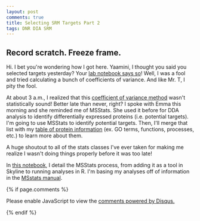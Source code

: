 ```yaml
---
layout: post
comments: true
title: Selecting SRM Targets Part 2
tags: DNR DIA SRM
---
```


## Record scratch. Freeze frame.

Hi. I bet you're wondering how I got here. Yaamini, I thought you said you selected targets yesterday? Your [lab notebook says so](https://yaaminiv.github.io/Selecting-SRM-Targets/)! Well, I was a fool and tried calculating a bunch of coefficients of variance. And like Mr. T, I pity the fool.

At about 3 a.m., I realized that this [coefficient of variance method](https://github.com/RobertsLab/project-oyster-oa/blob/master/notebooks/DNR/2017-05-11-Selecting-SRM-Targets.ipynb) wasn't statistically sound! Better late than never, right? I spoke with Emma this morning and she reminded me of MSStats. She used it before for DDA analysis to identify differentially expressed proteins (i.e. potential targets). I'm going to use MSStats to identify potential targets. Then, I'll merge that list with my [table of protein information](https://raw.githubusercontent.com/RobertsLab/project-oyster-oa/master/analyses/DNR_Preliminary_Analyses_20170321/all-proteins-go-terms/Proteins-GO-terms.tabular) (ex. GO terms, functions, processes, etc.) to learn more about them.

A huge shoutout to all of the stats classes I've ever taken for making me realize I wasn't doing things properly before it was too late!

In [this notebook](https://github.com/RobertsLab/project-oyster-oa/blob/master/notebooks/DNR/2017-05-12-Selecting-SRM-Targets-with-MSstats.ipynb), I detail the MSStats process, from adding it as a tool in Skyline to running analyses in R. I'm basing my analyses off of information in the [MSstats manual](https://bioconductor.org/packages/release/bioc/vignettes/MSstats/inst/doc/MSstats-manual.pdf).

{% if page.comments %}

<div id="disqus_thread"></div>
<script>

/**
*  RECOMMENDED CONFIGURATION VARIABLES: EDIT AND UNCOMMENT THE SECTION BELOW TO INSERT DYNAMIC VALUES FROM YOUR PLATFORM OR CMS.
*  LEARN WHY DEFINING THESE VARIABLES IS IMPORTANT: https://disqus.com/admin/universalcode/#configuration-variables*/
/*
var disqus_config = function () {
this.page.url = PAGE_URL;  // Replace PAGE_URL with your page's canonical URL variable
this.page.identifier = PAGE_IDENTIFIER; // Replace PAGE_IDENTIFIER with your page's unique identifier variable
};
*/
(function() { // DON'T EDIT BELOW THIS LINE
var d = document, s = d.createElement('script');
s.src = 'https://the-responsible-grad-student.disqus.com/embed.js';
s.setAttribute('data-timestamp', +new Date());
(d.head || d.body).appendChild(s);
})();
</script>
<noscript>Please enable JavaScript to view the <a href="https://disqus.com/?ref_noscript">comments powered by Disqus.</a></noscript>

{% endif %}

<script id="dsq-count-scr" src="//the-responsible-grad-student.disqus.com/count.js" async></script>

